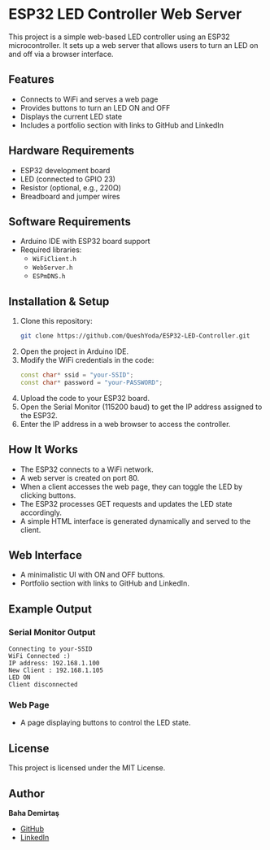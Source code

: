# ESP32 LED Controller Web Server

This project is a simple web-based LED controller using an ESP32 microcontroller. It sets up a web server that allows users to turn an LED on and off via a browser interface.

## Features
- Connects to WiFi and serves a web page
- Provides buttons to turn an LED ON and OFF
- Displays the current LED state
- Includes a portfolio section with links to GitHub and LinkedIn

## Hardware Requirements
- ESP32 development board
- LED (connected to GPIO 23)
- Resistor (optional, e.g., 220Ω)
- Breadboard and jumper wires

## Software Requirements
- Arduino IDE with ESP32 board support
- Required libraries:
  - `WiFiClient.h`
  - `WebServer.h`
  - `ESPmDNS.h`

## Installation & Setup
1. Clone this repository:
   ```bash
   git clone https://github.com/QueshYoda/ESP32-LED-Controller.git
   ```
2. Open the project in Arduino IDE.
3. Modify the WiFi credentials in the code:
   ```cpp
   const char* ssid = "your-SSID";
   const char* password = "your-PASSWORD";
   ```
4. Upload the code to your ESP32 board.
5. Open the Serial Monitor (115200 baud) to get the IP address assigned to the ESP32.
6. Enter the IP address in a web browser to access the controller.

## How It Works
- The ESP32 connects to a WiFi network.
- A web server is created on port 80.
- When a client accesses the web page, they can toggle the LED by clicking buttons.
- The ESP32 processes GET requests and updates the LED state accordingly.
- A simple HTML interface is generated dynamically and served to the client.

## Web Interface
- A minimalistic UI with ON and OFF buttons.
- Portfolio section with links to GitHub and LinkedIn.

## Example Output
### Serial Monitor Output
```
Connecting to your-SSID
WiFi Connected :)
IP address: 192.168.1.100
New Client : 192.168.1.105
LED ON
Client disconnected
```

### Web Page
- A page displaying buttons to control the LED state.

## License
This project is licensed under the MIT License.

## Author
**Baha Demirtaş**
- [GitHub](https://github.com/QueshYoda)
- [LinkedIn](https://www.linkedin.com/in/baha-demirta%C5%9F-175117199/)

